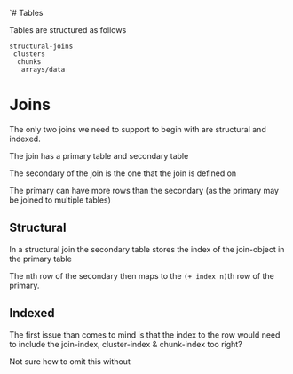 `# Tables

Tables are structured as follows

```
structural-joins
 clusters
  chunks
   arrays/data
```

# Joins

The only two joins we need to support to begin with are structural and indexed.

The join has a primary table and secondary table

The secondary of the join is the one that the join is defined on

The primary can have more rows than the secondary (as the primary may be joined to multiple tables)

## Structural

In a structural join the secondary table stores the index of the join-object in the primary table

The nth row of the secondary then maps to the `(+ index n)`th row of the primary.

## Indexed

The first issue than comes to mind is that the index to the row would need to include the join-index, cluster-index & chunk-index too right?

Not sure how to omit this without
